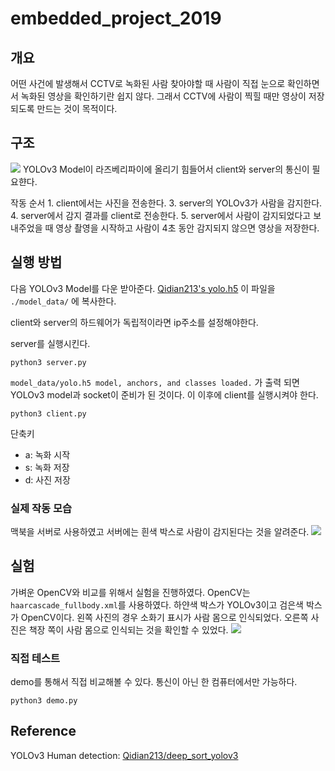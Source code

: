 # embedded_project_2019
## 개요
어떤 사건에 발생해서 CCTV로 녹화된 사람 찾아야할 때 사람이 직접 눈으로 확인하면서 녹화된 영상을 확인하기란 쉽지 않다. 그래서 CCTV에 사람이 찍힐 때만 영상이 저장되도록 만드는 것이 목적이다.

## 구조
![](https://github.com/Yudonggeun/embedded_project_2019/blob/master/image/structure.png)
YOLOv3 Model이 라즈베리파이에 올리기 힘들어서 client와 server의 통신이 필요햔다.
 
작동 순서
    1. client에서는 사진을 전송한다.
    3. server의 YOLOv3가 사람을 감지한다.
    4. server에서 감지 결과를 client로 전송한다.
    5. server에서 사람이 감지되었다고 보내주었을 때 영상 촬영을 시작하고 사람이 4초 동안 감지되지 않으면 영상을 저장한다.
    
## 실행 방법
다음 YOLOv3 Model를 다운 받아준다. [Qidian213's yolo.h5](https://drive.google.com/file/d/1uvXFacPnrSMw6ldWTyLLjGLETlEsUvcE/view) 이 파일을 `./model_data/` 에 복사한다.

client와 server의 하드웨어가 독립적이라면 ip주소를 설정해야한다.

server를 실행시킨다.
~~~
python3 server.py
~~~

`model_data/yolo.h5 model, anchors, and classes loaded.` 가 출력 되면 YOLOv3 model과 socket이 준비가 된 것이다. 이 이후에 client를 실행시켜야 한다.
~~~
python3 client.py
~~~

단축키
* a: 녹화 시작
* s: 녹화 저장
* d: 사진 저장

### 실제 작동 모습
맥북을 서버로 사용하였고 서버에는 흰색 박스로 사람이 감지된다는 것을 알려준다.
![](https://github.com/Yudonggeun/embedded_project_2019/blob/master/image/communication.JPG)

## 실험
가벼운 OpenCV와 비교를 위해서 실험을 진행하였다. OpenCV는 `haarcascade_fullbody.xml`를 사용하였다. 하얀색 박스가 YOLOv3이고 검은색 박스가 OpenCV이다.
왼쪽 사진의 경우 소화기 표시가 사람 몸으로 인식되었다. 오른쪽 사진은 책장 쪽이 사람 몸으로 인식되는 것을 확인할 수 있었다.
![](https://github.com/Yudonggeun/embedded_project_2019/blob/master/image/demo.png)

### 직접 테스트
demo를 통해서 직접 비교해볼 수 있다. 통신이 아닌 한 컴퓨터에서만 가능하다.
~~~
python3 demo.py
~~~

## Reference
YOLOv3 Human detection: [Qidian213/deep_sort_yolov3](https://github.com/Qidian213/deep_sort_yolov3)
